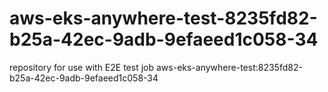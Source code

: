 # aws-eks-anywhere-test-8235fd82-b25a-42ec-9adb-9efaeed1c058-34
repository for use with E2E test job aws-eks-anywhere-test:8235fd82-b25a-42ec-9adb-9efaeed1c058-34
